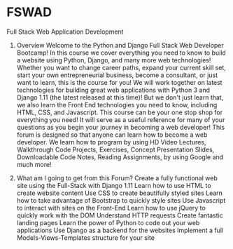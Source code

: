 # FSWAD
Full Stack Web Application Development

1. Overview
Welcome to the Python and Django Full Stack Web Developer Bootcamp! In this course we cover everything you need to know to build a website using Python, Django, and many more web technologies!
Whether you want to change career paths, expand your current skill set, start your own entrepreneurial business, become a consultant, or just want to learn, this is the course for you!
We will work together on latest technologies for building great web applications with Python 3 and Django 1.11 (the latest released at this time)! But we don't just learn that, we also learn the Front End technologies you need to know, including HTML, CSS, and Javascript. This course can be your one stop shop for everything you need! It will serve as a useful reference for many of your questions as you begin your journey in becoming a web developer!
This forum is designed so that anyone can learn how to become a web developer. We learn how to program by using HD Video Lectures, Walkthrough Code Projects, Exercises, Concept Presentation Slides, Downloadable Code Notes, Reading Assignments, by using Google and much more! 

2. What am I going to get from this Forum?
Create a fully functional web site using the Full-Stack with Django 1.11
Learn how to use HTML to create website content
Use CSS to create beautifully styled sites
Learn how to take advantage of Bootstrap to quickly style sites
Use Javascript to interact with sites on the Front-End
Learn how to use jQuery to quickly work with the DOM
Understand HTTP requests
Create fantastic landing pages
Learn the power of Python to code out your web applications
Use Django as a backend for the websites
Implement a full Models-Views-Templates structure for your site
